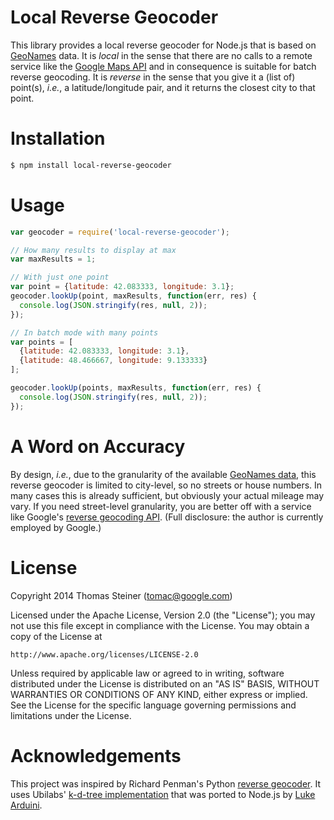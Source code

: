Local Reverse Geocoder
=================

This library provides a local reverse geocoder for Node.js that is based on [GeoNames](http://download.geonames.org/export/dump/) data. It is *local* in the sense that there are no calls to a remote service like the [Google Maps API](https://developers.google.com/maps/documentation/javascript/geocoding#ReverseGeocoding) and in consequence is suitable for batch reverse geocoding. It is *reverse* in the sense that you give it a (list of) point(s), *i.e.*, a latitude/longitude pair, and it returns the closest city to that point.

Installation
========

```bash
$ npm install local-reverse-geocoder
```

Usage
====

```javascript
var geocoder = require('local-reverse-geocoder');

// How many results to display at max
var maxResults = 1;

// With just one point
var point = {latitude: 42.083333, longitude: 3.1};
geocoder.lookUp(point, maxResults, function(err, res) {
  console.log(JSON.stringify(res, null, 2));
});

// In batch mode with many points
var points = [
  {latitude: 42.083333, longitude: 3.1},
  {latitude: 48.466667, longitude: 9.133333}
];

geocoder.lookUp(points, maxResults, function(err, res) {
  console.log(JSON.stringify(res, null, 2));
});
```

A Word on Accuracy
==============

By design, *i.e.*, due to the granularity of the available [GeoNames data](http://download.geonames.org/export/dump/cities1000.zip), this reverse geocoder is limited to city-level, so no streets or house numbers. In many cases this is already sufficient, but obviously your actual mileage may vary. If you need street-level granularity, you are better off with a service like Google's [reverse geocoding API](https://developers.google.com/maps/documentation/javascript/geocoding#ReverseGeocoding). (Full disclosure: the author is currently employed by Google.)

License
=====

Copyright 2014 Thomas Steiner (tomac@google.com)

Licensed under the Apache License, Version 2.0 (the "License");
you may not use this file except in compliance with the License.
You may obtain a copy of the License at

    http://www.apache.org/licenses/LICENSE-2.0

Unless required by applicable law or agreed to in writing, software
distributed under the License is distributed on an "AS IS" BASIS,
WITHOUT WARRANTIES OR CONDITIONS OF ANY KIND, either express or implied.
See the License for the specific language governing permissions and
limitations under the License.

Acknowledgements
=============

This project was inspired by Richard Penman's Python [reverse geocoder](https://bitbucket.org/richardpenman/reverse_geocode/). It uses Ubilabs' [k-d-tree implementation](https://github.com/ubilabs/kd-tree-javascript) that was ported to Node.js by [Luke Arduini](https://github.com/luk-/node-kdt).
